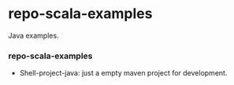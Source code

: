# repo-scala-examples
Java examples. 

### repo-scala-examples

* Shell-project-java: just a empty maven project for development.

